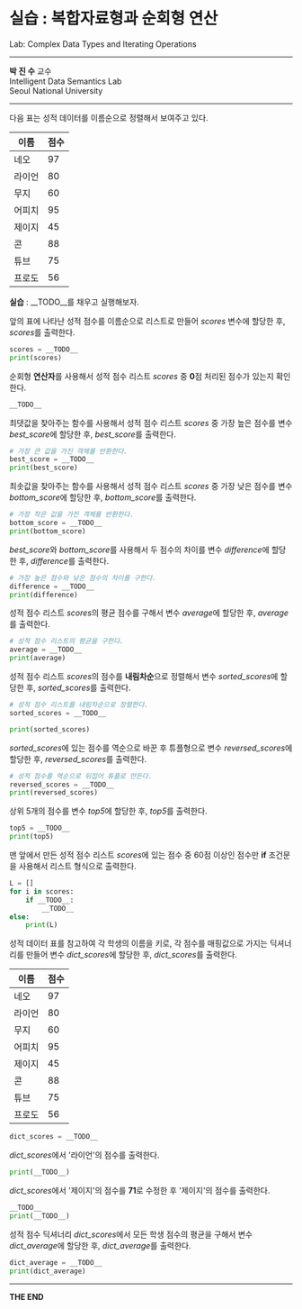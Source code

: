 실습 : 복합자료형과 순회형 연산
===

Lab: Complex Data Types and Iterating Operations

***

**박 진 수** 교수    
Intelligent Data Semantics Lab  
Seoul National University

***

다음 표는 성적 데이터를 이름순으로 정렬해서 보여주고 있다.

|이름|점수|
|-|-|
|네오|97|
|라이언|80|
|무지|60|
|어피치|95|
|제이지|45| 
|콘|88|
|튜브|75|
|프로도|56|

**실습** : \_\_TODO__를 채우고 실행해보자.

앞의 표에 나타난 성적 점수를 이름순으로 리스트로 만들어 *scores* 변수에 할당한 후, *scores*를 출력한다.

```python
scores = __TODO__
print(scores)
```

순회형 **연산자**를 사용해서 성적 점수 리스트 *scores* 중 **0**점 처리된 점수가 있는지 확인한다.

```python
__TODO__
```

최댓값을 찾아주는 함수를 사용해서 성적 점수 리스트 *scores* 중 가장 높은 점수를 변수 *best_score*에 할당한 후, *best_score*를 출력한다.

```python
# 가장 큰 값을 가진 객체를 반환한다.
best_score = __TODO__  
print(best_score)
```

최솟값을 찾아주는 함수를 사용해서 성적 점수 리스트 *scores* 중 가장 낮은 점수를 변수 *bottom_score*에 할당한 후, *bottom_score*를 출력한다.

```python
# 가장 작은 값을 가진 객체를 반환한다.
bottom_score = __TODO__ 
print(bottom_score)
```

*best_score*와  *bottom_score*를 사용해서 두 점수의 차이를 변수 *difference*에 할당한 후, *difference*를 출력한다.

```python
# 가장 높은 점수와 낮은 점수의 차이를 구한다.
difference = __TODO__  
print(difference)
```

성적 점수 리스트 *scores*의 평균 점수를 구해서 변수 *average*에 할당한 후, *average*를 출력한다.

```python
# 성적 점수 리스트의 평균을 구한다.
average = __TODO__  
print(average)
```

성적 점수 리스트 *scores*의 점수를 **내림차순**으로 정렬해서 변수 *sorted_scores*에 할당한 후, *sorted_scores*를 출력한다.

```python
# 성적 점수 리스트를 내림차순으로 정렬한다.
sorted_scores = __TODO__  

print(sorted_scores)
```

*sorted_scores*에 있는 점수를 역순으로 바꾼 후 튜플형으로 변수 *reversed_scores*에 할당한 후, *reversed_scores*를 출력한다.

```python
# 성적 점수를 역순으로 뒤집어 튜플로 만든다.
reversed_scores = __TODO__  
print(reversed_scores)
```

상위 5개의 점수를 변수 *top5*에 할당한 후, *top5*를 출력한다.

```python
top5 = __TODO__
print(top5)
```

맨 앞에서 만든 성적 점수 리스트 *scores*에 있는 점수 중 60점 이상인 점수만 **if** 조건문을 사용해서 리스트 형식으로 출력한다.

```python
L = []  
for i in scores:  
    if __TODO__:  
        __TODO__
else:
    print(L)  
```

성적 데이터 표를 참고하여 각 학생의 이름을 키로, 각 점수를 매핑값으로 가지는 딕셔너리를 만들어 변수 *dict_scores*에 할당한 후, *dict_scores*를 출력한다.

|이름|점수|
|-|-|
|네오|97|
|라이언|80|
|무지|60|
|어피치|95|
|제이지|45| 
|콘|88|
|튜브|75|
|프로도|56|


```python
dict_scores = __TODO__
```

*dict_scores*에서 '라이언'의 점수를 출력한다.

```python
print(__TODO__)  
```

*dict_scores*에서 '제이지'의 점수를 **71**로 수정한 후 '제이지'의 점수를 출력한다.

```python
__TODO__
print(__TODO__)
```

성적 점수 딕셔너리 *dict_scores*에서 모든 학생 점수의 평균을 구해서 변수 *dict_average*에 할당한 후, *dict_average*를 출력한다.


```python
dict_average = __TODO__
print(dict_average)
```

- - -
**THE END**